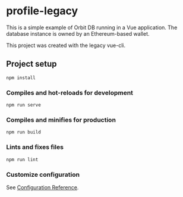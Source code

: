 # profile-legacy

This is a simple example of Orbit DB running in a Vue application. The database instance is owned by an Ethereum-based wallet.

This project was created with the legacy vue-cli.  

## Project setup
```
npm install
```

### Compiles and hot-reloads for development
```
npm run serve
```

### Compiles and minifies for production
```
npm run build
```

### Lints and fixes files
```
npm run lint
```

### Customize configuration
See [Configuration Reference](https://cli.vuejs.org/config/).
